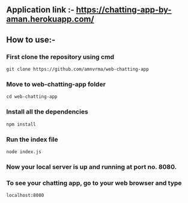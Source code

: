 ## Application link :- https://chatting-app-by-aman.herokuapp.com/

## How to use:-
### First clone the repository using cmd
    git clone https://github.com/amnvrma/web-chatting-app

### Move to web-chatting-app folder
    cd web-chatting-app

### Install all the dependencies
    npm install

### Run the index file
    node index.js

### Now your local server is up and running at port no. 8080.

### To see your chatting app, go to your web browser and type
    localhost:8080
    
    
